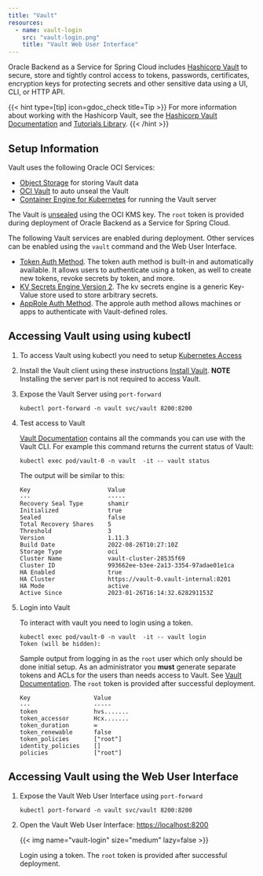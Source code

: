```yaml
---
title: "Vault"
resources:
  - name: vault-login
    src: "vault-login.png"
    title: "Vault Web User Interface"
---
```


Oracle Backend as a Service for Spring Cloud includes [Hashicorp Vault](https://www.vaultproject.io/) to secure, store and tightly control access to tokens, passwords, certificates, encryption keys for protecting secrets and other sensitive data using a UI, CLI, or HTTP API.

{{< hint type=[tip] icon=gdoc_check title=Tip >}}
For more information about working with the Hashicorp Vault, see the [Hashicorp Vault Documentation](https://www.vaultproject.io/) and [Tutorials Library](https://developer.hashicorp.com/tutorials/library?product=vault).
{{< /hint >}}

## Setup Information

Vault uses the following Oracle OCI Services:

- [Object Storage](https://docs.oracle.com/en-us/iaas/Content/Object/home.htm) for storing Vault data
- [OCI Vault](https://docs.oracle.com/en-us/iaas/Content/KeyManagement/home.htm) to auto unseal the Vault
- [Container Engine for Kubernetes](https://docs.oracle.com/en-us/iaas/Content/ContEng/home.htm#) for running the Vault server

The Vault is [unsealed](https://developer.hashicorp.com/vault/docs/configuration/seal/ocikms) using the OCI KMS key. The `root` token is provided during deployment of Oracle Backend as a Service for Spring Cloud.

The following Vault services are enabled during deployment. Other services can be enabled using the `vault` command and the Web User Interface.

- [Token Auth Method](https://developer.hashicorp.com/vault/docs/auth/token). The token auth method is built-in and automatically available. It allows users to authenticate using a token, as well to create new tokens, revoke secrets by token, and more.
- [KV Secrets Engine Version 2](https://developer.hashicorp.com/vault/docs/secrets/kv). The kv secrets engine is a generic Key-Value store used to store arbitrary secrets.
- [AppRole Auth Method](https://developer.hashicorp.com/vault/docs/auth/approle). The approle auth method allows machines or apps to authenticate with Vault-defined roles.

## Accessing Vault using using kubectl

1. To access Vault using kubectl you need to setup [Kubernetes Access](../../cluster-access/_index.md)

2. Install the Vault client using these instructions [Install Vault](https://developer.hashicorp.com/vault/downloads). **NOTE** Installing the server part is not required to access Vault.

3. Expose the Vault Server using `port-forward`

    ```shell
    kubectl port-forward -n vault svc/vault 8200:8200
    ```

4. Test access to Vault

    [Vault Documentation](https://developer.hashicorp.com/vault/docs) contains all the commands you can use with the Vault CLI. For example this command returns the current status of Vault:

    ```shell
    kubectl exec pod/vault-0 -n vault  -it -- vault status
    ```

    The output will be similar to this:

    ```text
    Key                      Value
    ---                      -----
    Recovery Seal Type       shamir
    Initialized              true
    Sealed                   false
    Total Recovery Shares    5
    Threshold                3
    Version                  1.11.3
    Build Date               2022-08-26T10:27:10Z
    Storage Type             oci
    Cluster Name             vault-cluster-28535f69
    Cluster ID               993662ee-b3ee-2a13-3354-97adae01e1ca
    HA Enabled               true
    HA Cluster               https://vault-0.vault-internal:8201
    HA Mode                  active
    Active Since             2023-01-26T16:14:32.628291153Z
    ```

5. Login into Vault

    To interact with vault you need to login using a token.

    ```shell
    kubectl exec pod/vault-0 -n vault  -it -- vault login
    Token (will be hidden):
    ```

    Sample output from logging in as the `root` user which only should be done initial setup. As an administrator you **must** generate separate tokens and ACLs for the users than needs access to Vault. See [Vault Documentation](https://developer.hashicorp.com/vault/docs). The `root` token is provided after successful deployment.

    ```text
    Key                  Value
    ---                  -----
    token                hvs.......
    token_accessor       Hcx.......
    token_duration       ∞
    token_renewable      false
    token_policies       ["root"]
    identity_policies    []
    policies             ["root"]
    ```

## Accessing Vault using the Web User Interface

1. Expose the Vault Web User Interface using `port-forward`

    ```shell
    kubectl port-forward -n vault svc/vault 8200:8200
    ```

2. Open the Vault Web User Interface: <https://localhost:8200>

    <!-- spellchecker-disable -->
    {{< img name="vault-login" size="medium" lazy=false >}}
    <!-- spellchecker-enable -->

    Login using a token. The `root` token is provided after successful deployment.
